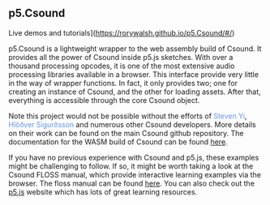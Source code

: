 ## p5.Csound

Live demos and tutorials](https://rorywalsh.github.io/p5.Csound/#/)

p5.Csound is a lightweight wrapper to the web assembly build of Csound. It provides all the power of Csound inside p5.js sketches. With over a thousand processing opcodes, it is one of the most extensive audio processing libraries available in a browser. This interface provide very little in the way of wrapper functions. In fact, it only provides two; one for creating an instance of Csound, and the other for loading assets. After that, everything is accessible through the core Csound object. 

Note this project would not be possible without the efforts of <font color="cornflowerblue">Steven Yi</font>, <font color="cornflowerblue">Hlöðver Sigurðsson</font> and numerous other Csound developers. More details on their work can be found on the main Csound github repository. The documentation for the WASM build of Csound can be found [here](https://github.com/csound/csound/tree/master/wasm/browser). 

If you have no previous experience with Csound and p5.js, these examples might be challenging to follow. If so, it might be worth taking a look at the Csound FLOSS manual, which provide interactive learning examples via the browser. The floss manual can be found [here](https://flossmanual.csound.com/). You can also check out the [p5.js](https://https://p5js.org/) website which has lots of great learning resources. 


  